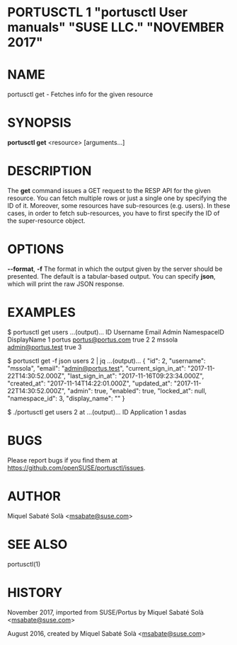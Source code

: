 PORTUSCTL 1 "portusctl User manuals" "SUSE LLC." "NOVEMBER 2017"
================================================================

# NAME
portusctl get \- Fetches info for the given resource

# SYNOPSIS

**portusctl get** \<resource\> [arguments...]

# DESCRIPTION
The **get** command issues a GET request to the RESP API for the given
resource. You can fetch multiple rows or just a single one by specifying the ID
of it. Moreover, some resources have sub-resources (e.g. users). In these cases,
in order to fetch sub-resources, you have to first specify the ID of the
super-resource object.

# OPTIONS
**--format**, **-f**
  The format in which the output given by the server should be presented. The
  default is a tabular-based output. You can specify **json**, which will print
  the raw JSON response.

# EXAMPLES

  $ portusctl get users
  ...(output)...
  ID    Username    Email                Admin    NamespaceID    DisplayName
  1     portus      portus@portus.com    true     2
  2     mssola      admin@portus.test    true     3

  $ portusctl get -f json users 2 | jq
  ...(output)...
    {
        "id": 2,
        "username": "mssola",
        "email": "admin@portus.test",
        "current_sign_in_at": "2017-11-22T14:30:52.000Z",
        "last_sign_in_at": "2017-11-16T09:23:34.000Z",
        "created_at": "2017-11-14T14:22:01.000Z",
        "updated_at": "2017-11-22T14:30:52.000Z",
        "admin": true,
        "enabled": true,
        "locked_at": null,
        "namespace_id": 3,
        "display_name": ""
    }

  $ ./portusctl get users 2 at
  ...(output)...
  ID    Application
  1     asdas
# BUGS

Please report bugs if you find them at https://github.com/openSUSE/portusctl/issues.

# AUTHOR

Miquel Sabaté Solà \<msabate@suse.com\>

# SEE ALSO

portusctl(1)

# HISTORY
November 2017, imported from SUSE/Portus by Miquel Sabaté Solà \<msabate@suse.com\>

August 2016, created by Miquel Sabaté Solà \<msabate@suse.com\>
